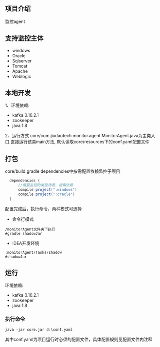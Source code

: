 ## 项目介绍

监控agent

## 支持监控主体

* windows
* Oracle
* Sqlserver
* Tomcat
* Apache
* Weblogic

## 本地开发

   1、环境依赖:
   * kafka 0.10.2.1
   * zookeeper
   * java 1.8
   
   2、运行方式
   core/com.jiudaotech.monitor.agent  MonitorAgent.java为主类入口,直接运行该类main方法,
   默认读取core/resources下的conf.yaml配置文件

## 打包
core/build.gradle dependencies中按需配置依赖监控子项目
```gradle
  dependencies {
      //需要监控的类型场景，按需依赖
      compile project(":windows")
      compile project(":oracle")
  }
```

配置完成后，执行命令，两种模式可选择
- 命令行模式
```
/monitorAgent文件夹下执行
#gradle shadowJar
```
- IDEA开发环境
```
:monitorAgent/Tasks/shadow
#shadowJar
```

## 运行

环境依赖:
* kafka 0.10.2.1
* zookeeper
* java 1.8

### 执行命令
```
java -jar core.jar d:\conf.yaml
```
其中conf.yaml为项目运行时必须的配置文件，具体配置规则见配置文件内注释